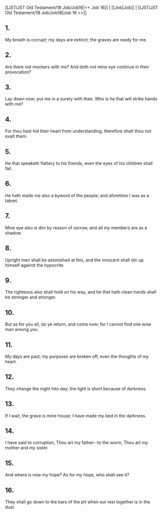 [[JST/JST Old Testament/18 Job/Job16|<< Job 16]] | [[Job|Job]] | [[JST/JST Old Testament/18 Job/Job18|Job 18 >>]]
## 1.
My breath is corrupt; my days are extinct; the graves are ready for me.
## 2.
Are there not mockers with me? And doth not mine eye continue in their provocation?
## 3.
Lay down now; put me in a surety with thee. Who is he that will strike hands with me?
## 4.
For thou hast hid their heart from understanding; therefore shalt thou not exalt them.
## 5.
He that speaketh flattery to his friends, even the eyes of his children shall fail.
## 6.
He hath made me also a byword of the people; and aforetime I was as a tabret.
## 7.
Mine eye also is dim by reason of sorrow, and all my members are as a shadow.
## 8.
Upright men shall be astonished at this, and the innocent shall stir up himself against the hypocrite.
## 9.
The righteous also shall hold on his way, and he that hath clean hands shall be stronger and stronger.
## 10.
But as for you all, do ye return, and come now; for I cannot find one wise man among you.
## 11.
My days are past; my purposes are broken off, even the thoughts of my heart.
## 12.
They change the night into day; the light is short because of darkness.
## 13.
If I wait, the grave is mine house; I have made my bed in the darkness.
## 14.
I have said to corruption, Thou art my father\--to the worm, Thou art my mother and my sister.
## 15.
And where is now my hope? As for my hope, who shall see it?
## 16.
They shall go down to the bars of the pit when our rest together is in the dust.

